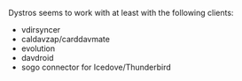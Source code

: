 Dystros seems to work with at least with the following clients:

 - vdirsyncer
 - caldavzap/carddavmate
 - evolution
 - davdroid
 - sogo connector for Icedove/Thunderbird
